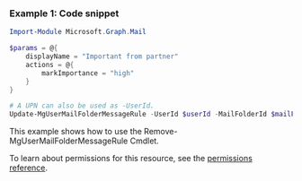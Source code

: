 ### Example 1: Code snippet

```powershellImport-Module Microsoft.Graph.Mail

$params = @{
	displayName = "Important from partner"
	actions = @{
		markImportance = "high"
	}
}

# A UPN can also be used as -UserId.
Update-MgUserMailFolderMessageRule -UserId $userId -MailFolderId $mailFolderId -MessageRuleId $messageRuleId -BodyParameter $params
```
This example shows how to use the Remove-MgUserMailFolderMessageRule Cmdlet.
To learn about permissions for this resource, see the [permissions reference](/graph/permissions-reference).

